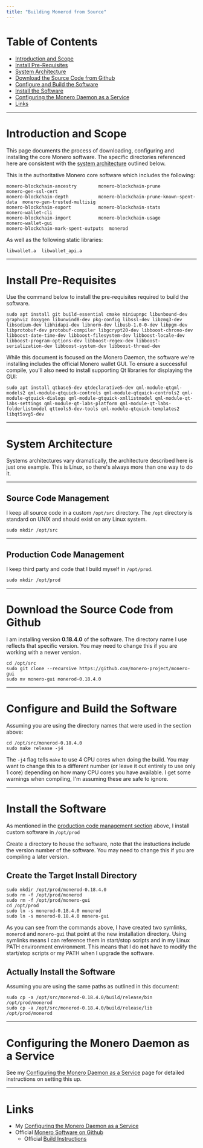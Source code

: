 ```yaml
---
title: "Building Monerod from Source"
---
```


# Table of Contents

* [Introduction and Scope](#introduction-and-scope)
* [Install Pre-Requisites](#install-pre-requisites)
* [System Architecture](#system-architecture)
* [Download the Source Code from Github](#download-the-source-code-from-github)
* [Configure and Build the Software](#configure-and-build-the-software)
* [Install the Software](#install-the-software)
* [Configuring the Monero Daemon as a Service](#configuring-the-monero-daemon-as-a-service)
* [Links](#links)

---

# Introduction and Scope

This page documents the process of downloading, configuring and installing the core Monero software. The specific directories referenced here are consistent with the [system architecture](#system-architecture) outlined below.

This is the authoritative Monero core software which includes the following:

```
monero-blockchain-ancestry	      monero-blockchain-prune			monero-gen-ssl-cert
monero-blockchain-depth		      monero-blockchain-prune-known-spent-data	monero-gen-trusted-multisig
monero-blockchain-export	      monero-blockchain-stats			monero-wallet-cli
monero-blockchain-import	      monero-blockchain-usage			monero-wallet-gui
monero-blockchain-mark-spent-outputs  monerod
```

As well as the following static libraries:
```
libwallet.a  libwallet_api.a
```

---

# Install Pre-Requisites

Use the command below to install the pre-requisites required to build the software.

```
sudo apt install git build-essential cmake miniupnpc libunbound-dev graphviz doxygen libunwind8-dev pkg-config libssl-dev libzmq3-dev libsodium-dev libhidapi-dev libnorm-dev libusb-1.0-0-dev libpgm-dev libprotobuf-dev protobuf-compiler libgcrypt20-dev libboost-chrono-dev libboost-date-time-dev libboost-filesystem-dev libboost-locale-dev libboost-program-options-dev libboost-regex-dev libboost-serialization-dev libboost-system-dev libboost-thread-dev
```

While this document is focused on the Monero Daemon, the software we're installing includes the official Monero wallet GUI. To ensure a successful compile, you'll also need to install supporting Qt libraries for displaying the GUI:

```
sudo apt install qtbase5-dev qtdeclarative5-dev qml-module-qtqml-models2 qml-module-qtquick-controls qml-module-qtquick-controls2 qml-module-qtquick-dialogs qml-module-qtquick-xmllistmodel qml-module-qt-labs-settings qml-module-qt-labs-platform qml-module-qt-labs-folderlistmodel qttools5-dev-tools qml-module-qtquick-templates2 libqt5svg5-dev
```

---

# System Architecture

Systems architectures vary dramatically, the architecture described here is just one example. This is Linux, so there's always more than one way to do it.

---

## Source Code Management

I keep all source code in a custom `/opt/src` directory. The `/opt` directory is standard on UNIX and should exist on any Linux system.

```
sudo mkdir /opt/src
```

---

## Production Code Management

I keep third party and code that I build myself in `/opt/prod`.

```
sudo mkdir /opt/prod
```

---

# Download the Source Code from Github

I am installing version **0.18.4.0** of the software. The directory name I use reflects that specific version. You may need to change this if you are working with a newer version.

```
cd /opt/src
sudo git clone --recursive https://github.com/monero-project/monero-gui
sudo mv monero-gui monerod-0.18.4.0
```

---

# Configure and Build the Software

Assuming you are using the directory names that were used in the section above:

```
cd /opt/src/monerod-0.18.4.0
sudo make release -j4
```

The `-j4` flag tells `make` to use 4 CPU cores when doing the build. You may want to change this to a different number (or leave it out entirely to use only 1 core) depending on how many CPU cores you have available. I get some warnings when compiling, I'm assuming these are safe to ignore. 

---

# Install the Software

As mentioned in the [production code management section](#production-code-management) above, I install custom software in `/opt/prod`

Create a directory to house the software, note that the instuctions include the version number of the software. You may need to change this if you are compiling a later version.

## Create the Target Install Directory

```
sudo mkdir /opt/prod/monerod-0.18.4.0
sudo rm -f /opt/prod/monerod
sudo rm -f /opt/prod/monero-gui
cd /opt/prod
sudo ln -s monerod-0.18.4.0 monerod
sudo ln -s monerod-0.18.4.0 monero-gui
```

As you can see from the commands above, I have created two symlinks, `monerod` and `monero-gui` that point at the new installation directory. Using symlinks means I can reference them in start/stop scripts and in my Linux PATH environment environment. This means that I do **not** have to modify the start/stop scripts or my PATH when I upgrade the software.

## Actually Install the Software

Assuming you are using the same paths as outlined in this document:

```
sudo cp -a /opt/src/monerod-0.18.4.0/build/release/bin /opt/prod/monerod
sudo cp -a /opt/src/monerod-0.18.4.0/build/release/lib /opt/prod/monerod
```

---

# Configuring the Monero Daemon as a Service

See my [Configuring the Monero Daemon as a Service](/pages/Configuring-the-Monero-Daemon-as-a-Service.html) page for detailed instructions on setting this up.

---

# Links

* My [Configuring the Monero Daemon as a Service](/pages/Configuring-the-Monero-Daemon-as-a-Service.html)
* Official [Monero Software on Github](https://github.com/monero-project/monero-gui)
  * Official [Build Instructions](https://github.com/monero-project/monero-gui?tab=readme-ov-file#compiling-the-monero-gui-from-source)







